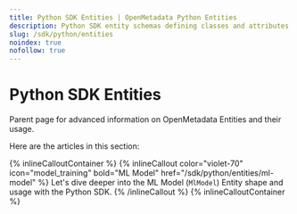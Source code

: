 ```yaml
---
title: Python SDK Entities | OpenMetadata Python Entities
description: Python SDK entity schemas defining classes and attributes for accessing metadata programmatically.
slug: /sdk/python/entities
noindex: true
nofollow: true
---
```


# Python SDK Entities

Parent page for advanced information on OpenMetadata Entities and their usage.

Here are the articles in this section:

{% inlineCalloutContainer %}
  {% inlineCallout
    color="violet-70"
    icon="model_training"
    bold="ML Model"
    href="/sdk/python/entities/ml-model" %}
    Let's dive deeper into the ML Model (`MlModel`) Entity shape and usage with the Python SDK.
  {% /inlineCallout %}
{% inlineCalloutContainer %}
